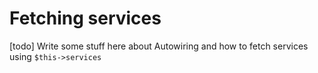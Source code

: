 Fetching services
=================

[todo] Write some stuff here about Autowiring and how to fetch services using `$this->services`


